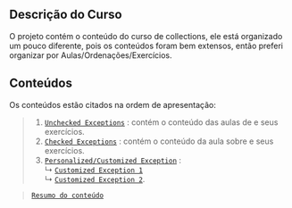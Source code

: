 ## Descrição do Curso

O projeto contém o conteúdo do curso de collections, ele está organizado um pouco diferente, pois os  conteúdos foram bem extensos, então preferi organizar por Aulas/Ordenações/Exercícios.

## Conteúdos
Os conteúdos estão citados na ordem de apresentação:

>1. [`Unchecked Exceptions`](https://github.com/jsrbrt/Dio-java-basico/blob/main/5-exceptions/src/UncheckedException.java) : contém o conteúdo das aulas de  e seus exercícios.<br>
>2. [`Checked Exceptions`](https://github.com/jsrbrt/Dio-java-basico/blob/main/5-exceptions/src/CheckedException.java) : contém o conteúdo da aula sobre  e seus exercícios.<br>
>3. [`Personalized/Customized Exception`](https://github.com/jsrbrt/Dio-java-basico/tree/main/5-exceptions/src) :  <br>
>    ↳ [`Customized Exception 1`](https://github.com/jsrbrt/Dio-java-basico/blob/main/5-exceptions/src/CustomizedException.java) <br>
>    ↳ [`Customized Exception 2`](https://github.com/jsrbrt/Dio-java-basico/blob/main/4-collections/src/Aulas/CustomizedException2.java).<br>

>[`Resumo do conteúdo`](https://github.com/jsrbrt/Dio-java-basico/blob/main/5-exceptions/src/README.md)


